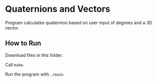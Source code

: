 # Quaternions and Vectors

Program calculates quaternion based on user input of degrees and a 3D vector.

## How to Run

Download files in this folder.

Call `make`.

Run the program with `./main`
